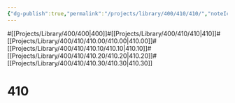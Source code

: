 ```yaml
---
{"dg-publish":true,"permalink":"/projects/library/400/410/410/","noteIcon":"0","created":"2024-01-30T20:06:19.556+09:00","updated":"2024-01-30T20:20:07.544+09:00"}
---
```


#[[Projects/Library/400/400\|400]]#[[Projects/Library/400/410/410\|410]]#[[Projects/Library/400/410/410.00/410.00\|410.00]]#[[Projects/Library/400/410/410.10/410.10\|410.10]]#[[Projects/Library/400/410/410.20/410.20\|410.20]]#[[Projects/Library/400/410/410.30/410.30\|410.30]]


# 410

